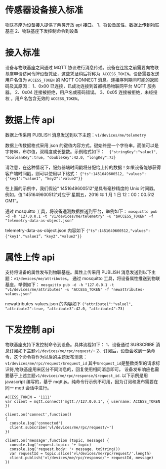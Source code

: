 # 传感器设备接入标准

物联基座为设备接入提供了两类开放 api 接口。
1、将设备属性、数据上传到物联基座
2、物联基座下发控制命令到设备

# 接入标准

设备与物联基座之间通过 MQTT 协议进行消息传递。设备在连接之前需要向物联基座申请访问令牌设备凭证，这些凭证稍后将称为` ACCESS_TOKEN`。设备需要发送用户名值为 `ACCESS_TOKEN` 的 MQTT CONNECT 消息。连接序列期间可能的返回码及其原因：
1、0x00 已连接，已成功连接到首都机场物联网平台 MQTT 服务器。
2、0x04 连接被拒绝，用户名或密码错误。
3、0x05 连接被拒绝，未经授权 。用户名包含无效的 `ACCESS_TOKEN`。

# 数据上传 api

数据上传采用 PUBLISH 消息发送到以下主题：`v1/devices/me/telemetry`

数据上传数据格式采用 json 的键值内容方式。键始终是一个字符串，而值可以是字符串，布尔值，双精度或长整数。示例格式如下：
` ` `{"stringKey":"value1", "booleanKey":true, "doubleKey":42.0, "longKey":73}` ` `

请注意，在这种情况下，服务器端时间戳将分配给上传的数据！如果设备能够获得客户端时间戳，则可以使用以下格式：
`{"ts":1451649600512, "values":{"key1":"value1", "key2":"value2"}}`

在上面的示例中，我们假设“ 1451649600512”是具有毫秒精度的 Unix 时间戳。例如，值'1451649600512'对应于'星期五，2016 年 1 月 1 日 12：00：00.512 GMT'。

通过 mosquitto 工具，将设备遥测数据推送到平台，举例如下：
`mosquitto pub -d -h "127.0.0.1 -t "v1/devices/me/telemetry' -u "$ACCESS_TOKEN' -f "telemetry-data-as-object.json"`

telemetry-data-as-object.json 内容如下
`{"ts":1451649600512,"values": {"key1"."value1”，"key2"."value2"}}`

# 属性上传 api

支持将设备的属性发布到物联基座。属性上传采用 PUBLISH 消息发送到以下主题：`v1/devices/me/attributes`。
通过 mosquitto 工具，将设备属性推送到物联基座，举例如下：
`mosquitto pub -d -h "127.0.0.1 -t "v1/devices/me/attributes' -u "ACCESS_TOKEN' -f "newattributes-values.json"`

newattributes-values.json 的内容如下
`("attribute1":"valuel", "attribute2":true, "attribute3":42.0, "attribute4":73)`

# 下发控制 api

物联基座支持下发控制命令到设备。具体流程如下：
1、设备通过 SUBSCRIBE 消息订阅如下主题`v1/devices/me/rpc/request/+`
2、订阅后，设备会收到一条命令，这个命令将作为以后的主题发布消息：`v1/devices/me/rpc/request/$request_id`
其中`$request_id`是整数类型的请求标识符,物联基座用来区分不同消息的，回复使用相同消息即可。
设备发布响应也需要基于上述主题`v1/devices/me/rpc/response/$request_id`.
以下示例是用 javascript 编写的，基于 mqtt.js。纯命令行示例不可用，因为订阅和发布需要在同一 mqtt 会话中进行。

```var mqtt = require('mqtt')
ACCESS_TOKEN = '1111'
var client = mqtt.connect('mgtt://127.0.0.1', { username: ACCESS_TOKEN })

client.on('connect',function()
{
  console.1og('connected')
  client.subscribe('vl/devices/me/rpc/request/+')
})

client.on('message',function (topic, message) {
  console.1og('request.topic: '+ topic)
  console.1og('request.body: '+ message. toString())
  var requestId = topic.slice('vl/devices/me/rpc/request/'.length)
  client.publish('vl/devices/me/rpc/response/'+ requestId, message)
})

```
